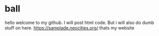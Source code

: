 # ball
hello welcome to my github.
I will post html code.
But i will also do dumb stuff on here.
https://samplade.neocities.org/
thats my website
